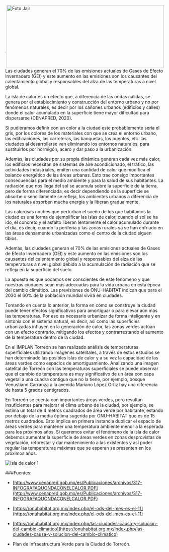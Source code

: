<p>
   <a title="ir a Otras Publicaciones" href="http://www.trcimplan.gob.mx/autores/jair-miramontes-chavez.html"><img class="img-responsive contenido-imagen" src="../imagenes/128/arq-jair-miramontes-chavez-top2.png" align="right" alt="Foto Jair" width="500" height="200"></a>

</p>

</br></br></br></br></br></br></br></br>

---

Las ciudades generan el 70% de las emisiones actuales de Gases de Efecto Invernadero (GEI) y este aumento en las emisiones son los causantes del calentamiento global y responsables del alza de las temperaturas a nivel global.

La isla de calor es un efecto que, a diferencia de las ondas cálidas, se genera por el establecimiento y construcción del entorno urbano y no por fenómenos naturales, es decir por los cañones urbanos (edificios y calles) donde el calor acumulado en la superficie tiene mayor dificultad para dispersarse (CENAPRED, 2020).

Si pudiéramos definir con un color a la ciudad este probablemente sería el gris, por los colores de los materiales con que se crea el entorno urbano, las edificaciones, las carreteras, las banquetas, los puentes, etc. las ciudades al desarrollarse van eliminando los entornos naturales, para sustituirlos por hormigón, acero y dar paso a la urbanización.

Además, las ciudades por su propia dinámica generan cada vez más calor, los edificios necesitan de sistemas de aire acondicionado, el tráfico, las actividades industriales, emiten una cantidad de calor que modifica el balance energético de las áreas urbanas. Esto trae consigo importantes consecuencias para el medio ambiente y para la salud de sus habitantes.  La radiación que nos llega del sol se acumula sobre la superficie de la tierra, pero de forma diferenciada, es decir dependiendo de la superficie se absorbe o sencillamente se refleja, los ambientes urbanos a diferencia de los naturales absorben mucha energía y la liberan gradualmente.

Las calurosas noches que perturban el sueño de los que habitamos la ciudad es una forma de ejemplificar las islas de calor, cuando el sol se ha ido, el concreto y el asfalto liberan lentamente el calor acumulado durante el día, es decir, cuando la periferia y las zonas rurales ya se han enfriado en las áreas densamente urbanizadas como el centro de la ciudad siguen tibios.

Además, las ciudades generan el 70% de las emisiones actuales de Gases de Efecto Invernadero (GEI) y este aumento en las emisiones son los causantes del calentamiento global y responsables del alza de las temperaturas a nivel global debido a la acumulación de radiación que se refleja en la superficie del suelo.

La apuesta es que podamos ser conscientes de este fenómeno y que nuestras ciudades sean más adecuadas para la vida urbana en esta época del cambio climático. Las previsiones de ONU-HABITAT indican que para el 2030 el 60% de la población mundial vivirá en ciudades.

Tomando en cuenta lo anterior, la forma en cómo se construye la ciudad puede tener efectos significativos para amortiguar o para elevar aún más las temperaturas. Por eso es necesario urbanizar de forma inteligente y en sintonía con el sistema natural, es decir, así como las superficies urbanizadas influyen en la generación de calor, las zonas verdes actúan con un efecto contrario, mitigando los efectos y contrarrestando el aumento de la temperatura dentro de la ciudad.

En el IMPLAN Torreón se han realizado análisis de temperaturas superficiales utilizando imágenes satelitales, a través de estos estudios se han determinado las posibles islas de calor y a su vez la capacidad de las áreas verdes como espacios de amortiguamiento. Analizando una imagen satelital de Torreón con las temperaturas superficiales se puede observar que el cambio de temperatura es muy significativo de un área con capa vegetal a una cuadra contigua que no la tiene, por ejemplo, bosque Venustiano Carranza a la avenida Mariano López Ortiz hay una diferencia de hasta 5 grados centígrados.

En Torreón se cuenta con importantes áreas verdes, pero resultan insuficientes para mejorar el clima urbano de la ciudad, por ejemplo, se estima un total de 4 metros cuadrados de área verde por habitante, estando por debajo de la media óptima sugerida por ONU-HABITAT que es de 15 metros cuadrados. Esto implica en primera instancia duplicar el espacio de áreas verdes para mantener una temperatura ambiente menor a la esperada para los próximos años. Si queremos evitar el fenómeno de la isla de calor debemos aumentar la superficie de áreas verdes en zonas desprovistas de vegetación, reforestar y dar mantenimiento a las existentes y así poder regular las temperaturas máximas que se esperan se presenten en los próximos años.


<img class="img-responsive" src="isla-de-calor-urbana-oct-2021/ima01.jpg" alt="isla de calor 1">

###Fuentes:

- [http://www.cenapred.gob.mx/es/Publicaciones/archivos/317-INFOGRAFAQUONDACONELCALOR.PDF](http://www.cenapred.gob.mx/es/Publicaciones/archivos/317-INFOGRAFAQUONDACONELCALOR.PDF)

- [https://onuhabitat.org.mx/index.php/el-ods-del-mes-es-el-11](https://onuhabitat.org.mx/index.php/el-ods-del-mes-es-el-11)

- [https://onuhabitat.org.mx/index.php/las-ciudades-causa-y-solucion-del-cambio-climatico](https://onuhabitat.org.mx/index.php/las-ciudades-causa-y-solucion-del-cambio-climatico)

- Plan de Infraestructura Verde para la Ciudad de Torreón.
